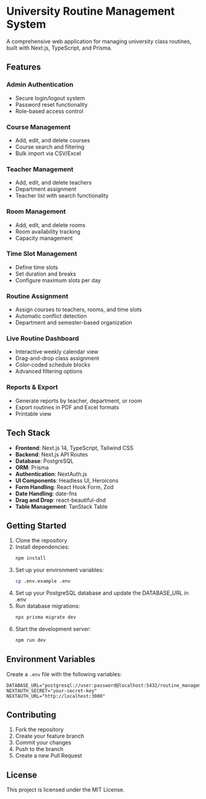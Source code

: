 # University Routine Management System

A comprehensive web application for managing university class routines, built with Next.js, TypeScript, and Prisma.

## Features

### Admin Authentication
- Secure login/logout system
- Password reset functionality
- Role-based access control

### Course Management
- Add, edit, and delete courses
- Course search and filtering
- Bulk import via CSV/Excel

### Teacher Management
- Add, edit, and delete teachers
- Department assignment
- Teacher list with search functionality

### Room Management
- Add, edit, and delete rooms
- Room availability tracking
- Capacity management

### Time Slot Management
- Define time slots
- Set duration and breaks
- Configure maximum slots per day

### Routine Assignment
- Assign courses to teachers, rooms, and time slots
- Automatic conflict detection
- Department and semester-based organization

### Live Routine Dashboard
- Interactive weekly calendar view
- Drag-and-drop class assignment
- Color-coded schedule blocks
- Advanced filtering options

### Reports & Export
- Generate reports by teacher, department, or room
- Export routines in PDF and Excel formats
- Printable view

## Tech Stack

- **Frontend**: Next.js 14, TypeScript, Tailwind CSS
- **Backend**: Next.js API Routes
- **Database**: PostgreSQL
- **ORM**: Prisma
- **Authentication**: NextAuth.js
- **UI Components**: Headless UI, Heroicons
- **Form Handling**: React Hook Form, Zod
- **Date Handling**: date-fns
- **Drag and Drop**: react-beautiful-dnd
- **Table Management**: TanStack Table

## Getting Started

1. Clone the repository
2. Install dependencies:
   ```bash
   npm install
   ```
3. Set up your environment variables:
   ```bash
   cp .env.example .env
   ```
4. Set up your PostgreSQL database and update the DATABASE_URL in .env
5. Run database migrations:
   ```bash
   npx prisma migrate dev
   ```
6. Start the development server:
   ```bash
   npm run dev
   ```

## Environment Variables

Create a `.env` file with the following variables:

```env
DATABASE_URL="postgresql://user:password@localhost:5432/routine_management"
NEXTAUTH_SECRET="your-secret-key"
NEXTAUTH_URL="http://localhost:3000"
```

## Contributing

1. Fork the repository
2. Create your feature branch
3. Commit your changes
4. Push to the branch
5. Create a new Pull Request

## License

This project is licensed under the MIT License.
